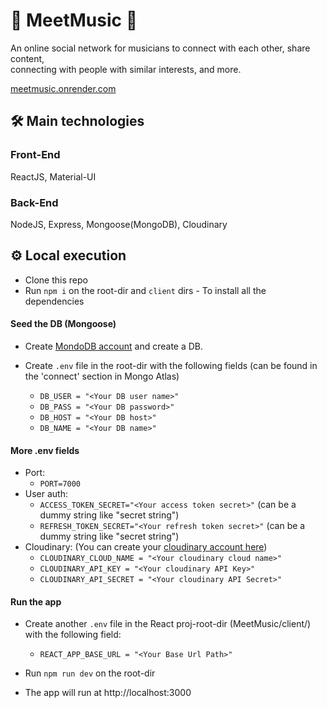 # 🎵 MeetMusic 🎵

An online social network for musicians to connect with each other, share content, <br />
connecting with people with similar interests, and more. <br />

[meetmusic.onrender.com](http://meetmusic.onrender.com/)

## 🛠 Main technologies

### Front-End

ReactJS, Material-UI

### Back-End

NodeJS, Express, Mongoose(MongoDB), Cloudinary

## ⚙️ Local execution

- Clone this repo
- Run `npm i` on the root-dir and `client` dirs - To install all the dependencies

#### Seed the DB (Mongoose)

- Create [MondoDB account](https://account.mongodb.com/account/login) and create a DB. <br/>

- Create `.env` file in the root-dir with the following fields (can be found in the 'connect' section in Mongo Atlas) <br/>
  - `DB_USER = "<Your DB user name>"` <br/>
  - `DB_PASS = "<Your DB password>"` <br/>
  - `DB_HOST = "<Your DB host>"` <br/>
  - `DB_NAME = "<Your DB name>"` <br/>

#### More .env fields

- Port:
  - `PORT=7000` <br />
- User auth:
  - `ACCESS_TOKEN_SECRET="<Your access token secret>"` (can be a dummy string like "secret string") <br />
  - `REFRESH_TOKEN_SECRET="<Your refresh token secret>"` (can be a dummy string like "secret string") <br />
- Cloudinary: (You can create your [cloudinary account here](https://cloudinary.com/)) <br />
  - `CLOUDINARY_CLOUD_NAME = "<Your cloudinary cloud name>"` <br />
  - `CLOUDINARY_API_KEY = "<Your cloudinary API Key>"` <br />
  - `CLOUDINARY_API_SECRET = "<Your cloudinary API Secret>"` <br />

#### Run the app

- Create another `.env` file in the React proj-root-dir (MeetMusic/client/) with the following field: <br/>

  - `REACT_APP_BASE_URL = "<Your Base Url Path>"` <br/>

- Run `npm run dev` on the root-dir <br />
- The app will run at http://localhost:3000
